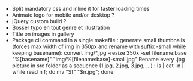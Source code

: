 * Split mandatory css and inline it for faster loading times
* Animate logo for mobile and/or desktop ?
* jQuery custom build ?
* Bosser typo en tout genre et illustration
* Title on images in gallery
* Package cli command in a single makefile :
 generate small thumbnails (forces max width of img in 350px and rename with suffix -small while keeping basename):
convert img/*.jpg -resize 350x -set filename:base "%[basename]" "img/%[filename:base]-small.jpg"
Rename every .jpg picture in src folder as a sequence (1.jpg, 2.jpg, 3.jpg, ...) :
ls | cat -n | while read n f; do mv "$f" "$n.jpg"; done
